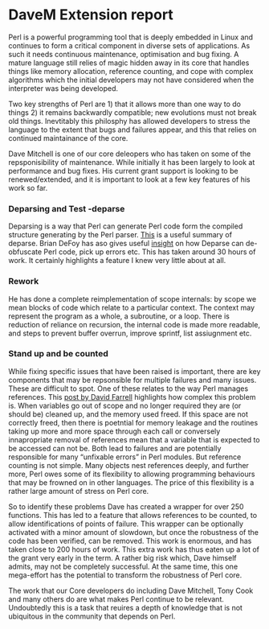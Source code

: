 
# DaveM Extension report

Perl is a powerful programming tool that is deeply embedded in Linux and continues to form a critical component in diverse sets of applications.  As such it needs continuous maintenance, optimisation and bug fixing. A mature language still relies of magic hidden away in its core that handles things like memory allocation, reference counting, and cope with complex algorithms which the initial developers may not have considered when the interpreter was being developed. 

Two key strengths of Perl are 1) that it allows more than one way to do things 2) it remains backwardly compatible; new evolutions must not break old things. Inevtitably this philosphy has allowed developers to stress the language to the extent that bugs and failures appear, and this that relies on continued maintainance of the core.  

Dave Mitchell is one of our core deleopers who has taken on some of the repsponisibility of maintenance.  While initially it has been largely to look at performance and bug fixes.  His current grant support is  looking to be renewed/extended, and it is important to look at a few key features of his work so far.

### Deparsing and Test -deparse

Deparsing is a way that Perl can generate Perl code form the compiled structure generating by the Perl parser.   [This](https://www.perl.com/article/89/2014/5/15/Debunk-Perl-s-magic-with-B-Deparse/) is a useful summary of deparse.  Brian DeFoy has aso gives useful [insight](https://www.effectiveperlprogramming.com/2010/05/use-bdeparse-to-see-what-perl-thinks-the-code-is/) on how Deparse can de-obfuscate Perl code, pick up errors etc.  This has taken  around 30 hours of work.  It certainly highlights a feature I knew very little about at all. 

### Rework

He has done a complete reimplementation of scope internals: by scope we mean blocks of code  which relate to a particular context.  The context may represent the program as a whole, a subroutine, or a loop.  There is reduction of reliance on recursion, the internal code is made more readable, and steps to prevent buffer overrun, improve sprintf, list assiugnment etc.

### Stand up and be counted

While fixing specific issues that have been raised is important, there are key components that may be repsonsible for multiple failures and many issues. These are difficult to spot. One of these relates to the way Perl manages references.  This [post by David Farrell](https://www.perl.com/article/the-trouble-with-reference-counting/#:~:text=Perl%20uses%20a%20simple%20form,belong%20to%20the%20block%20scope.) highlights how complex this problem is.  When variables go out of scope and no longer required they are (or should be) cleaned up, and the memory used freed.  If this space are not correctly freed, then there is poetntial for memory leakage and the routines taking up more and more space through each call or conversely innapropriate removal of references mean that a variable that is expected to be accessed can not be.  Both lead to failures and are potentially responsible for many “unfixable errors” in Perl modules.  But reference counting is not simple.   Many objects nest references deeply, and further more, Perl owes some of its flexibility to allowing programming behaviours that may be frowned on in other languages.  The price of this flexibility is a rather large amount of stress on Perl core.  

So to identify these problems Dave has created a wrapper for over 250 functions.  This has led to a feature that allows references to be counted, to allow identifications of points of failure.  This wrapper can be optionally activated with a minor amount of slowdown, but once the robustness of the code has been verified, can be removed.  This work is enormous, and has taken close to 200 hours of work.  This extra work has thus eaten up a lot of the grant very early in the term.  A rather big risk which, Dave himself admits, may not be completely successful.  At the same time, this one mega-effort has the potential to transform the robustness of Perl core.


The work that our Core developers do including Dave Mitchell, Tony Cook and many others do are what makes Perl continue to be relevant.  Undoubtedly this is a task that reuires a depth of knowledge that is not ubiquitous in the community that depends on Perl.

